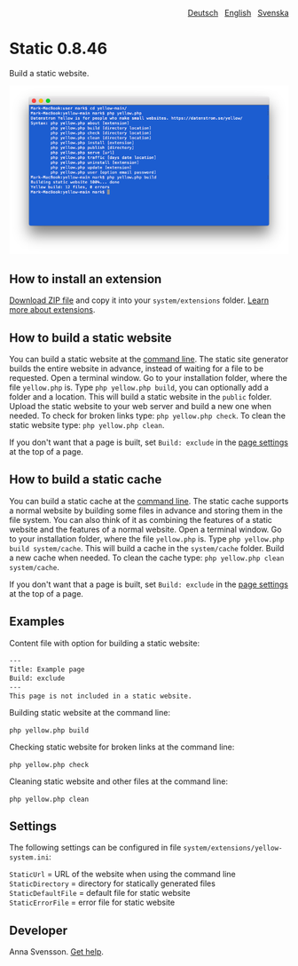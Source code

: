 <p align="right"><a href="README-de.md">Deutsch</a> &nbsp; <a href="README.md">English</a> &nbsp; <a href="README-sv.md">Svenska</a></p>

# Static 0.8.46

Build a static website.

<p align="center"><img src="static-screenshot.png?raw=true" alt="Screenshot"></p>

## How to install an extension

[Download ZIP file](https://github.com/annaesvensson/yellow-static/archive/main.zip) and copy it into your `system/extensions` folder. [Learn more about extensions](https://github.com/annaesvensson/yellow-update).

## How to build a static website

You can build a static website at the [command line](https://github.com/annaesvensson/yellow-core). The static site generator builds the entire website in advance, instead of waiting for a file to be requested. Open a terminal window. Go to your installation folder, where the file `yellow.php` is. Type `php yellow.php build`, you can optionally add a folder and a location. This will build a static website in the `public` folder. Upload the static website to your web server and build a new one when needed. To check for broken links type: `php yellow.php check`. To clean the static website type: `php yellow.php clean`.

If you don't want that a page is built, set `Build: exclude` in the [page settings](https://github.com/annaesvensson/yellow-core#settings-page) at the top of a page.

## How to build a static cache

You can build a static cache at the [command line](https://github.com/annaesvensson/yellow-core). The static cache supports a normal website by building some files in advance and storing them in the file system. You can also think of it as combining the features of a static website and the features of a normal website. Open a terminal window. Go to your installation folder, where the file `yellow.php` is. Type `php yellow.php build system/cache`. This will build a cache in the `system/cache` folder. Build a new cache when needed. To clean the cache type: `php yellow.php clean system/cache`.

If you don't want that a page is built, set `Build: exclude` in the [page settings](https://github.com/annaesvensson/yellow-core#settings-page) at the top of a page.

## Examples

Content file with option for building a static website:

    ---
    Title: Example page
    Build: exclude
    ---
    This page is not included in a static website.

Building static website at the command line:

`php yellow.php build`  

Checking static website for broken links at the command line:

`php yellow.php check`  

Cleaning static website and other files at the command line:

`php yellow.php clean`  

## Settings

The following settings can be configured in file `system/extensions/yellow-system.ini`:

`StaticUrl` = URL of the website when using the command line  
`StaticDirectory` = directory for statically generated files  
`StaticDefaultFile` = default file for static website  
`StaticErrorFile` = error file for static website  

## Developer

Anna Svensson. [Get help](https://datenstrom.se/yellow/help/).

